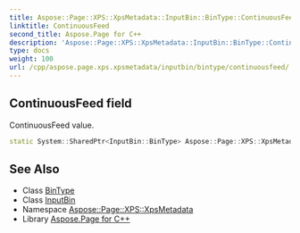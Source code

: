 ```yaml
---
title: Aspose::Page::XPS::XpsMetadata::InputBin::BinType::ContinuousFeed field
linktitle: ContinuousFeed
second_title: Aspose.Page for C++
description: 'Aspose::Page::XPS::XpsMetadata::InputBin::BinType::ContinuousFeed field. ContinuousFeed value in C++.'
type: docs
weight: 100
url: /cpp/aspose.page.xps.xpsmetadata/inputbin/bintype/continuousfeed/
---
```

## ContinuousFeed field


ContinuousFeed value.

```cpp
static System::SharedPtr<InputBin::BinType> Aspose::Page::XPS::XpsMetadata::InputBin::BinType::ContinuousFeed
```

## See Also

* Class [BinType](../)
* Class [InputBin](../../)
* Namespace [Aspose::Page::XPS::XpsMetadata](../../../)
* Library [Aspose.Page for C++](../../../../)
